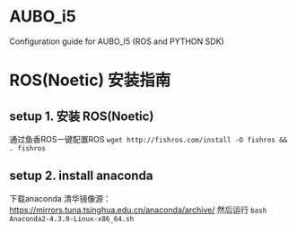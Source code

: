 # AUBO_i5
Configuration guide for AUBO_I5 (ROS and PYTHON SDK)

# ROS(Noetic) 安装指南

## setup 1. 安装 ROS(Noetic)
通过鱼香ROS一键配置ROS
`wget http://fishros.com/install -O fishros && . fishros`

## setup 2. install anaconda
下载anaconda 清华镜像源：<https://mirrors.tuna.tsinghua.edu.cn/anaconda/archive/>
然后运行
`bash Anaconda2-4.3.0-Linux-x86_64.sh`
